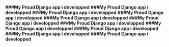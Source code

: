 **###My Proud Django app i developped**
**###My Proud Django app i developped**
**###My Proud Django app i developped**
**###My Proud Django app i developped**
**###My Proud Django app i developped**
**###My Proud Django app i developped**
**###My Proud Django app i developped**
**###My Proud Django app i developped**
**###My Proud Django app i developped**
**###My Proud Django app i developped**
**###My Proud Django app i developped**
